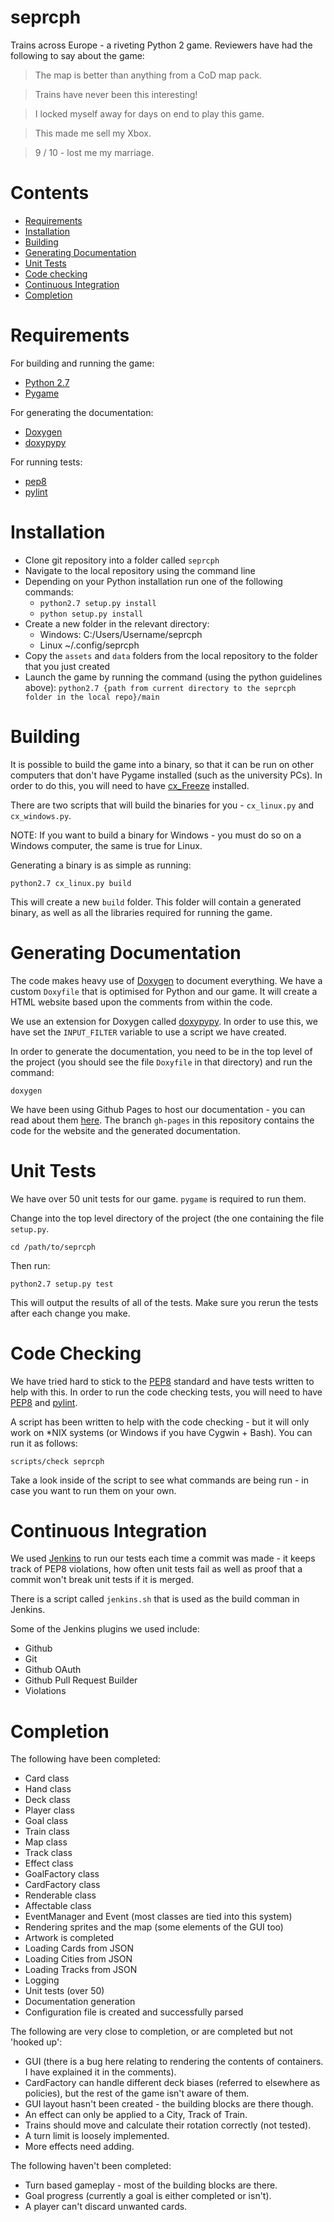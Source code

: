 seprcph
=======

Trains across Europe - a riveting Python 2 game. Reviewers have had the following to say about the game:

> The map is better than anything from a CoD map pack.

> Trains have never been this interesting!

> I locked myself away for days on end to play this game.

> This made me sell my Xbox.

> 9 / 10 - lost me my marriage.

Contents
==========
- [Requirements](#requirements)
- [Installation](#installation)
- [Building](#building)
- [Generating Documentation](#generating-documentation)
- [Unit Tests](#unit-tests)
- [Code checking](#code-checking)
- [Continuous Integration](#continuous-integration)
- [Completion](#completion)

Requirements
==========
For building and running the game:
- [Python 2.7](https://www.python.org/)
- [Pygame](http://www.pygame.org/news.html)

For generating the documentation:
- [Doxygen](http://www.pygame.org/news.html)
- [doxypypy](https://github.com/Feneric/doxypypy)

For running tests:
- [pep8](https://pypi.python.org/pypi/pep8)
- [pylint](http://www.pylint.org/)

Installation
============
- Clone git repository into a folder called ```seprcph```
- Navigate to the local repository using the command line
- Depending on your Python installation run one of the following commands:
    - ```python2.7 setup.py install```
    - ```python setup.py install```
- Create a new folder in the relevant directory:
    - Windows: C:/Users/Username/seprcph
    - Linux ~/.config/seprcph
- Copy the ```assets``` and ```data``` folders from the local repository to the folder that you just created
- Launch the game by running the command (using the python guidelines above):
    ```python2.7 {path from current directory to the seprcph folder in the local repo}/main```

Building
===========
It is possible to build the game into a binary, so that it can be run on other computers that don't have Pygame installed (such as the university PCs). In order to do this, you will need to have [cx_Freeze](http://cx-freeze.sourceforge.net/) installed.

There are two scripts that will build the binaries for you - ```cx_linux.py``` and ```cx_windows.py```.

NOTE: If you want to build a binary for Windows - you must do so on a Windows computer, the same is true for Linux.

Generating a binary is as simple as running:

```
python2.7 cx_linux.py build
```

This will create a new ```build``` folder. This folder will contain a generated binary, as well as all the libraries required for running the game.

Generating Documentation
==========
The code makes heavy use of [Doxygen](http://www.stack.nl/~dimitri/doxygen/) to document everything. We have a custom ```Doxyfile``` that is optimised for Python and our game. It will create a HTML website based upon the comments from within the code.

We use an extension for Doxygen called [doxypypy](https://github.com/Feneric/doxypypy). In order to use this, we have set the ```INPUT_FILTER``` variable to use a script we have created.

In order to generate the documentation, you need to be in the top level of the project (you should see the file ```Doxyfile``` in that directory) and run the command:

```
doxygen
```

We have been using Github Pages to host our documentation - you can read about them [here](https://pages.github.com/). The branch ```gh-pages``` in this repository contains the code for the website and the generated documentation.

Unit Tests
==========
We have over 50 unit tests for our game. ```pygame``` is required to run them.

Change into the top level directory of the project (the one containing the file ```setup.py```.

```
cd /path/to/seprcph
```

Then run:

```
python2.7 setup.py test
```

This will output the results of all of the tests. Make sure you rerun the tests after each change you make.

Code Checking
==========
We have tried hard to stick to the [PEP8](https://www.python.org/dev/peps/pep-0008/) standard and have tests written to help with this. In order to run the code checking tests, you will need to have [PEP8](https://pypi.python.org/pypi/pep8) and [pylint](http://www.pylint.org/).

A script has been written to help with the code checking - but it will only work on *NIX systems (or Windows if you have Cygwin + Bash). You can run it as follows:

```
scripts/check seprcph
```

Take a look inside of the script to see what commands are being run - in case you want to run them on your own.

Continuous Integration
==========
We used [Jenkins](http://jenkins-ci.org/) to run our tests each time a commit was made - it keeps track of PEP8 violations, how often unit tests fail as well as proof that a commit won't break unit tests if it is merged.

There is a script called ```jenkins.sh``` that is used as the build comman in Jenkins.

Some of the Jenkins plugins we used include:
- Github
- Git
- Github OAuth
- Github Pull Request Builder
- Violations

Completion
==========

The following have been completed:
- Card class
- Hand class
- Deck class
- Player class
- Goal class
- Train class
- Map class
- Track class
- Effect class
- GoalFactory class
- CardFactory class
- Renderable class
- Affectable class
- EventManager and Event (most classes are tied into this system)
- Rendering sprites and the map (some elements of the GUI too)
- Artwork is completed
- Loading Cards from JSON
- Loading Cities from JSON
- Loading Tracks from JSON
- Logging
- Unit tests (over 50)
- Documentation generation
- Configuration file is created and successfully parsed

The following are very close to completion, or are completed but not 'hooked up':
- GUI (there is a bug here relating to rendering the contents of containers. I have explained it in the comments).
- CardFactory can handle different deck biases (referred to elsewhere as policies), but the rest of the game isn't aware of them.
- GUI layout hasn't been created - the building blocks are there though.
- An effect can only be applied to a City, Track of Train.
- Trains should move and calculate their rotation correctly (not tested).
- A turn limit is loosely implemented.
- More effects need adding.

The following haven't been completed:
- Turn based gameplay - most of the building blocks are there.
- Goal progress (currently a goal is either completed or isn't).
- A player can't discard unwanted cards.
